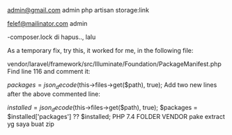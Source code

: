 admin@gmail.com 
admin
php artisan storage:link

felef@mailinator.com
admin

-composer.lock di hapus.., lalu 

As a temporary fix, try this, it worked for me, in the following file:

vendor/laravel/framework/src/Illuminate/Foundation/PackageManifest.php
Find line 116 and comment it:

$packages = json_decode($this->files->get($path), true);
Add two new lines after the above commented line:

$installed = json_decode($this->files->get($path), true);
$packages = $installed['packages'] ?? $installed;
PHP 7.4
FOLDER VENDOR pake extract yg saya buat zip
